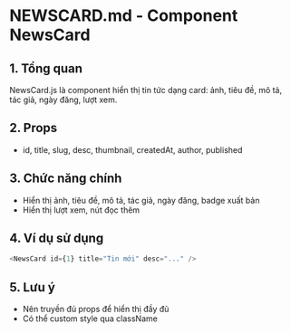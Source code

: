 # NEWSCARD.md - Component NewsCard

## 1. Tổng quan
NewsCard.js là component hiển thị tin tức dạng card: ảnh, tiêu đề, mô tả, tác giả, ngày đăng, lượt xem.

## 2. Props
- id, title, slug, desc, thumbnail, createdAt, author, published

## 3. Chức năng chính
- Hiển thị ảnh, tiêu đề, mô tả, tác giả, ngày đăng, badge xuất bản
- Hiển thị lượt xem, nút đọc thêm

## 4. Ví dụ sử dụng
```js
<NewsCard id={1} title="Tin mới" desc="..." />
```

## 5. Lưu ý
- Nên truyền đủ props để hiển thị đầy đủ
- Có thể custom style qua className